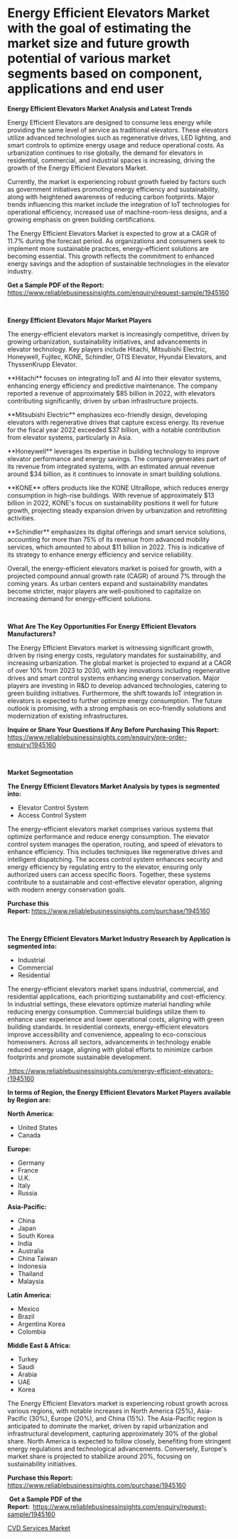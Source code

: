 <p><h1>Energy Efficient Elevators Market with the goal of estimating the market size and future growth potential of various market segments based on component, applications and end user</h1></p><p><strong>Energy Efficient Elevators Market Analysis and Latest Trends</strong></p>
<p><p>Energy Efficient Elevators are designed to consume less energy while providing the same level of service as traditional elevators. These elevators utilize advanced technologies such as regenerative drives, LED lighting, and smart controls to optimize energy usage and reduce operational costs. As urbanization continues to rise globally, the demand for elevators in residential, commercial, and industrial spaces is increasing, driving the growth of the Energy Efficient Elevators Market.</p><p>Currently, the market is experiencing robust growth fueled by factors such as government initiatives promoting energy efficiency and sustainability, along with heightened awareness of reducing carbon footprints. Major trends influencing this market include the integration of IoT technologies for operational efficiency, increased use of machine-room-less designs, and a growing emphasis on green building certifications. </p><p>The Energy Efficient Elevators Market is expected to grow at a CAGR of 11.7% during the forecast period. As organizations and consumers seek to implement more sustainable practices, energy-efficient solutions are becoming essential. This growth reflects the commitment to enhanced energy savings and the adoption of sustainable technologies in the elevator industry.</p></p>
<p><strong>Get a Sample PDF of the Report:&nbsp;</strong> <a href="https://www.reliablebusinessinsights.com/enquiry/request-sample/1945160?utm_campaign=2313&utm_medium=2&utm_source=Github&utm_content=ia&utm_term=08042025&utm_id=energy-efficient-elevators">https://www.reliablebusinessinsights.com/enquiry/request-sample/1945160</a></p>
<p>&nbsp;</p>
<p><strong>Energy Efficient Elevators Major Market Players</strong></p>
<p><p>The energy-efficient elevators market is increasingly competitive, driven by growing urbanization, sustainability initiatives, and advancements in elevator technology. Key players include Hitachi, Mitsubishi Electric, Honeywell, Fujitec, KONE, Schindler, OTIS Elevator, Hyundai Elevators, and ThyssenKrupp Elevator.</p><p>**Hitachi** focuses on integrating IoT and AI into their elevator systems, enhancing energy efficiency and predictive maintenance. The company reported a revenue of approximately $85 billion in 2022, with elevators contributing significantly, driven by urban infrastructure projects.</p><p>**Mitsubishi Electric** emphasizes eco-friendly design, developing elevators with regenerative drives that capture excess energy. Its revenue for the fiscal year 2022 exceeded $37 billion, with a notable contribution from elevator systems, particularly in Asia.</p><p>**Honeywell** leverages its expertise in building technology to improve elevator performance and energy savings. The company generates part of its revenue from integrated systems, with an estimated annual revenue around $34 billion, as it continues to innovate in smart building solutions.</p><p>**KONE** offers products like the KONE UltraRope, which reduces energy consumption in high-rise buildings. With revenue of approximately $13 billion in 2022, KONE's focus on sustainability positions it well for future growth, projecting steady expansion driven by urbanization and retrofitting activities.</p><p>**Schindler** emphasizes its digital offerings and smart service solutions, accounting for more than 75% of its revenue from advanced mobility services, which amounted to about $11 billion in 2022. This is indicative of its strategy to enhance energy efficiency and service reliability.</p><p>Overall, the energy-efficient elevators market is poised for growth, with a projected compound annual growth rate (CAGR) of around 7% through the coming years. As urban centers expand and sustainability mandates become stricter, major players are well-positioned to capitalize on increasing demand for energy-efficient solutions.</p></p>
<p>&nbsp;</p>
<p><strong>What Are The Key Opportunities For Energy Efficient Elevators Manufacturers?</strong></p>
<p><p>The Energy Efficient Elevators market is witnessing significant growth, driven by rising energy costs, regulatory mandates for sustainability, and increasing urbanization. The global market is projected to expand at a CAGR of over 10% from 2023 to 2030, with key innovations including regenerative drives and smart control systems enhancing energy conservation. Major players are investing in R&D to develop advanced technologies, catering to green building initiatives. Furthermore, the shift towards IoT integration in elevators is expected to further optimize energy consumption. The future outlook is promising, with a strong emphasis on eco-friendly solutions and modernization of existing infrastructures.</p></p>
<p><strong>Inquire or Share Your Questions If Any Before Purchasing This Report:</strong> <a href="https://www.reliablebusinessinsights.com/enquiry/pre-order-enquiry/1945160?utm_campaign=2313&utm_medium=2&utm_source=Github&utm_content=ia&utm_term=08042025&utm_id=energy-efficient-elevators">https://www.reliablebusinessinsights.com/enquiry/pre-order-enquiry/1945160</a></p>
<p>&nbsp;</p>
<p><strong>Market Segmentation</strong></p>
<p><strong>The Energy Efficient Elevators Market Analysis by types is segmented into:</strong></p>
<p><ul><li>Elevator Control System</li><li>Access Control System</li></ul></p>
<p><p>The energy-efficient elevators market comprises various systems that optimize performance and reduce energy consumption. The elevator control system manages the operation, routing, and speed of elevators to enhance efficiency. This includes techniques like regenerative drives and intelligent dispatching. The access control system enhances security and energy efficiency by regulating entry to the elevator, ensuring only authorized users can access specific floors. Together, these systems contribute to a sustainable and cost-effective elevator operation, aligning with modern energy conservation goals.</p></p>
<p><strong>Purchase this Report:&nbsp;</strong><a href="https://www.reliablebusinessinsights.com/purchase/1945160?utm_campaign=2313&utm_medium=2&utm_source=Github&utm_content=ia&utm_term=08042025&utm_id=energy-efficient-elevators">https://www.reliablebusinessinsights.com/purchase/1945160</a></p>
<p>&nbsp;</p>
<p><strong>The Energy Efficient Elevators Market Industry Research by Application is segmented into:</strong></p>
<p><ul><li>Industrial</li><li>Commercial</li><li>Residential</li></ul></p>
<p><p>The energy-efficient elevators market spans industrial, commercial, and residential applications, each prioritizing sustainability and cost-efficiency. In industrial settings, these elevators optimize material handling while reducing energy consumption. Commercial buildings utilize them to enhance user experience and lower operational costs, aligning with green building standards. In residential contexts, energy-efficient elevators improve accessibility and convenience, appealing to eco-conscious homeowners. Across all sectors, advancements in technology enable reduced energy usage, aligning with global efforts to minimize carbon footprints and promote sustainable development.</p></p>
<p><a href="https://www.reliablebusinessinsights.com/energy-efficient-elevators-r1945160?utm_campaign=2313&utm_medium=2&utm_source=Github&utm_content=ia&utm_term=08042025&utm_id=energy-efficient-elevators">&nbsp;https://www.reliablebusinessinsights.com/energy-efficient-elevators-r1945160</a></p>
<p><strong>In terms of Region, the Energy Efficient Elevators Market Players available by Region are:</strong></p>
<p>
    <p> <strong> North America: </strong>
        <ul>
            <li>United States</li>
            <li>Canada</li>
        </ul>
        </p> 
    <p> <strong> Europe: </strong>
        <ul>
            <li>Germany</li>
            <li>France</li>
            <li>U.K.</li>
            <li>Italy</li>
            <li>Russia</li>
        </ul>
        </p> 
    <p> <strong> Asia-Pacific: </strong>
        <ul>
            <li>China</li>
            <li>Japan</li>
            <li>South Korea</li>
            <li>India</li>
            <li>Australia</li>
            <li>China Taiwan</li>
            <li>Indonesia</li>
            <li>Thailand</li>
            <li>Malaysia</li>
        </ul>
        </p> 
    <p> <strong> Latin America: </strong>
        <ul>
            <li>Mexico</li>
            <li>Brazil</li>
            <li>Argentina Korea</li>
            <li>Colombia</li>
        </ul>
        </p> 
    <p> <strong> Middle East & Africa: </strong>
        <ul>
            <li>Turkey</li>
            <li>Saudi</li>
            <li>Arabia</li>
            <li>UAE</li>
            <li>Korea</li>
        </ul>
    </p>
    </p>
<p><p>The Energy Efficient Elevators market is experiencing robust growth across various regions, with notable increases in North America (25%), Asia-Pacific (30%), Europe (20%), and China (15%). The Asia-Pacific region is anticipated to dominate the market, driven by rapid urbanization and infrastructural development, capturing approximately 30% of the global share. North America is expected to follow closely, benefiting from stringent energy regulations and technological advancements. Conversely, Europe's market share is projected to stabilize around 20%, focusing on sustainability initiatives.</p></p>
<p><strong>Purchase this Report: </strong><a href="https://www.reliablebusinessinsights.com/purchase/1945160?utm_campaign=2313&utm_medium=2&utm_source=Github&utm_content=ia&utm_term=08042025&utm_id=energy-efficient-elevators">https://www.reliablebusinessinsights.com/purchase/1945160</a></p>
<p>&nbsp;<strong>Get a Sample PDF of the Report:&nbsp;&nbsp;</strong><a href="https://www.reliablebusinessinsights.com/enquiry/request-sample/1945160?utm_campaign=2313&utm_medium=2&utm_source=Github&utm_content=ia&utm_term=08042025&utm_id=energy-efficient-elevators">https://www.reliablebusinessinsights.com/enquiry/request-sample/1945160</a></p>
<p><strong></strong></p>
<p><p><a href="https://github.com/klindsey95/Market-Research-Report-List-1/blob/main/cvd-services-market.md?utm_campaign=2313&utm_medium=2&utm_source=Github&utm_content=ia&utm_term=08042025&utm_id=energy-efficient-elevators">CVD Services Market</a></p></p>
